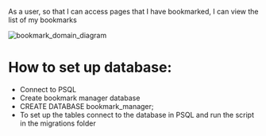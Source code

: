 As a user,
so that I can access pages that I have bookmarked,
I can view the list of my bookmarks

![bookmark_domain_diagram](https://github.com/makersacademy/course/blob/main/bookmark_manager/images/bookmark_manager_1.png)

# How to set up database:
  - Connect to PSQL
  - Create bookmark manager database
  - CREATE DATABASE bookmark_manager;
  - To set up the tables connect to the database in PSQL and run the script in the migrations folder